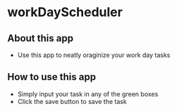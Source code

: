# workDayScheduler

## About this app
- Use this app to neatly oraginize your work day tasks

## How to use this app
- Simply input your task in any of the green boxes 
- Click the save button to save the task 

